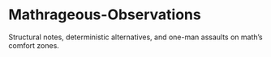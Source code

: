 # Mathrageous-Observations
Structural notes, deterministic alternatives, and one-man assaults on math’s comfort zones.
